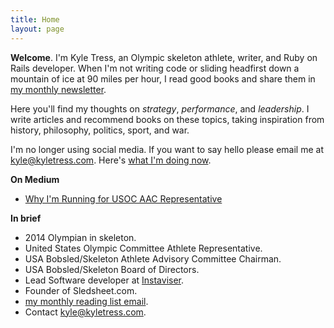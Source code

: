 ```yaml
---
title: Home
layout: page
---
```


**Welcome**. I'm Kyle Tress, an Olympic skeleton athlete, writer, and Ruby on Rails developer. When I'm not writing code or sliding headfirst down a mountain of ice at 90 miles per hour, I read good books and share them in [my monthly newsletter](/newsletter).

Here you'll find my thoughts on *strategy*, *performance*, and *leadership*. I write articles and recommend books on these topics, taking inspiration from history, philosophy, politics, sport, and war.

I'm no longer using social media. If you want to say hello please email me at  [kyle@kyletress.com](mailto:kyle@kyletress.com). Here's [what I'm doing now](/now).

**On Medium**

- [Why I'm Running for USOC AAC Representative](https://medium.com/@kyletress/fellow-us-bobsled-skeleton-athletes-6f81d5bd9716?source=linkShare-2eefa9966355-1477108991)

**In brief**

- 2014 Olympian in skeleton.
- United States Olympic Committee Athlete Representative.
- USA Bobsled/Skeleton Athlete Advisory Committee Chairman.
- USA Bobsled/Skeleton Board of Directors.
- Lead Software developer at [Instaviser](http://www.instaviser.com).
- Founder of Sledsheet.com.
- [my monthly reading list email](http://www.tinyletter.com/kyletress).
- Contact [kyle@kyletress.com](mailto:kyle@kyletress.com).
